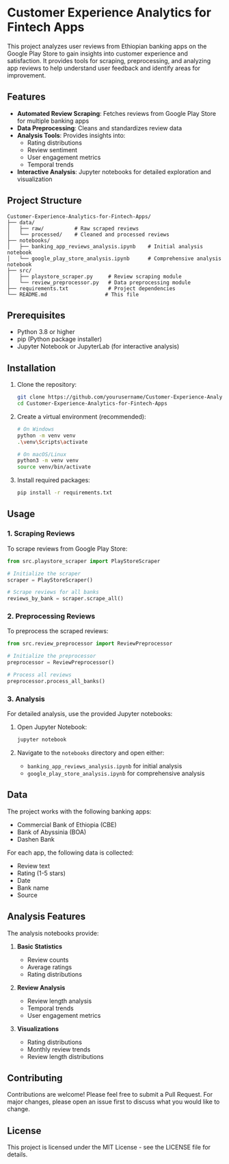 # Customer Experience Analytics for Fintech Apps

This project analyzes user reviews from Ethiopian banking apps on the Google Play Store to gain insights into customer experience and satisfaction. It provides tools for scraping, preprocessing, and analyzing app reviews to help understand user feedback and identify areas for improvement.

## Features

- **Automated Review Scraping**: Fetches reviews from Google Play Store for multiple banking apps
- **Data Preprocessing**: Cleans and standardizes review data
- **Analysis Tools**: Provides insights into:
  - Rating distributions
  - Review sentiment
  - User engagement metrics
  - Temporal trends
- **Interactive Analysis**: Jupyter notebooks for detailed exploration and visualization

## Project Structure

```
Customer-Experience-Analytics-for-Fintech-Apps/
├── data/
│   ├── raw/          # Raw scraped reviews
│   └── processed/    # Cleaned and processed reviews
├── notebooks/
│   ├── banking_app_reviews_analysis.ipynb    # Initial analysis notebook
│   └── google_play_store_analysis.ipynb      # Comprehensive analysis notebook
├── src/
│   ├── playstore_scraper.py     # Review scraping module
│   └── review_preprocessor.py   # Data preprocessing module
├── requirements.txt             # Project dependencies
└── README.md                   # This file
```

## Prerequisites

- Python 3.8 or higher
- pip (Python package installer)
- Jupyter Notebook or JupyterLab (for interactive analysis)

## Installation

1. Clone the repository:
   ```bash
   git clone https://github.com/yourusername/Customer-Experience-Analytics-for-Fintech-Apps.git
   cd Customer-Experience-Analytics-for-Fintech-Apps
   ```

2. Create a virtual environment (recommended):
   ```bash
   # On Windows
   python -m venv venv
   .\venv\Scripts\activate

   # On macOS/Linux
   python3 -m venv venv
   source venv/bin/activate
   ```

3. Install required packages:
   ```bash
   pip install -r requirements.txt
   ```

## Usage

### 1. Scraping Reviews

To scrape reviews from Google Play Store:

```python
from src.playstore_scraper import PlayStoreScraper

# Initialize the scraper
scraper = PlayStoreScraper()

# Scrape reviews for all banks
reviews_by_bank = scraper.scrape_all()
```

### 2. Preprocessing Reviews

To preprocess the scraped reviews:

```python
from src.review_preprocessor import ReviewPreprocessor

# Initialize the preprocessor
preprocessor = ReviewPreprocessor()

# Process all reviews
preprocessor.process_all_banks()
```

### 3. Analysis

For detailed analysis, use the provided Jupyter notebooks:

1. Open Jupyter Notebook:
   ```bash
   jupyter notebook
   ```

2. Navigate to the `notebooks` directory and open either:
   - `banking_app_reviews_analysis.ipynb` for initial analysis
   - `google_play_store_analysis.ipynb` for comprehensive analysis

## Data

The project works with the following banking apps:
- Commercial Bank of Ethiopia (CBE)
- Bank of Abyssinia (BOA)
- Dashen Bank

For each app, the following data is collected:
- Review text
- Rating (1-5 stars)
- Date
- Bank name
- Source

## Analysis Features

The analysis notebooks provide:

1. **Basic Statistics**
   - Review counts
   - Average ratings
   - Rating distributions

2. **Review Analysis**
   - Review length analysis
   - Temporal trends
   - User engagement metrics

3. **Visualizations**
   - Rating distributions
   - Monthly review trends
   - Review length distributions
  
## Contributing

Contributions are welcome! Please feel free to submit a Pull Request. For major changes, please open an issue first to discuss what you would like to change.

## License

This project is licensed under the MIT License - see the LICENSE file for details.
